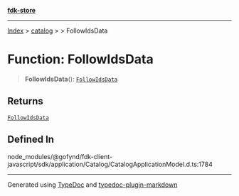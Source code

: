 [**fdk-store**](../../../README.md)
***

[Index](../../../API.md) > [catalog](../../README.md) > [<internal>](../README.md) > FollowIdsData

# Function: FollowIdsData

> **FollowIdsData**(): [`FollowIdsData`](../type-aliases/type-alias.FollowIdsData.md)

## Returns

[`FollowIdsData`](../type-aliases/type-alias.FollowIdsData.md)

## Defined In

node\_modules/@gofynd/fdk-client-javascript/sdk/application/Catalog/CatalogApplicationModel.d.ts:1784

***
Generated using [TypeDoc](https://typedoc.org/) and [typedoc-plugin-markdown](https://www.npmjs.com/package/typedoc-plugin-markdown)
